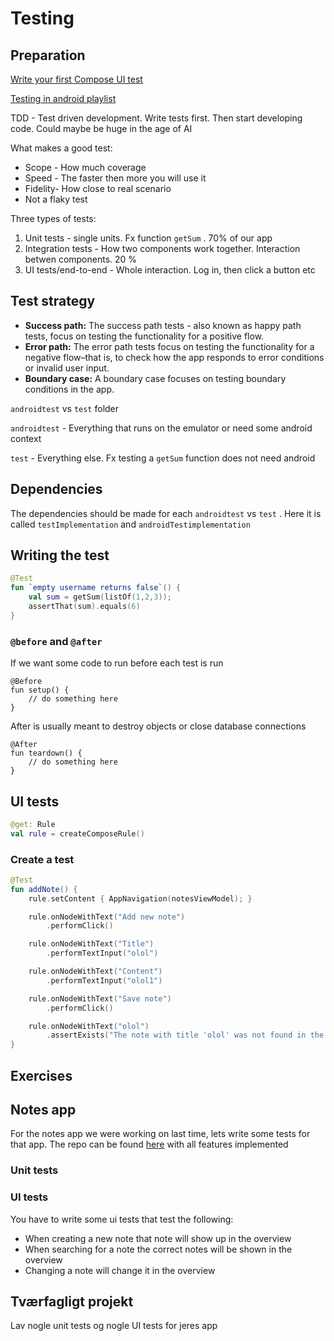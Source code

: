 # Testing



## Preparation

[Write your first Compose UI test](https://www.youtube.com/watch?v=JyUJZvJ-OV8)



[Testing in android playlist](https://www.youtube.com/watch?v=EkfVL5vCDmo&list=PLQkwcJG4YTCSYJ13G4kVIJ10X5zisB2Lq&index=1)







TDD - Test driven development. Write tests first. Then start developing code. Could maybe be huge in the age of AI



What makes a good test:

- Scope - How much coverage 
- Speed - The faster then more you will use it
- Fidelity- How close to real scenario
- Not a flaky test



Three types of tests:

1. Unit tests - single units. Fx function `getSum` . 70% of our app
2. Integration tests - How two components work together. Interaction betwen components. 20 %
3. UI tests/end-to-end - Whole interaction. Log in, then click a button etc



## Test strategy

- **Success path:** The success path tests - also known as happy path tests, focus on testing the functionality for a positive flow.
- **Error path:** The error path tests focus on testing the  functionality for a negative flow–that is, to check how the app responds to error conditions or invalid user input.
- **Boundary case:** A boundary case focuses on testing boundary conditions in the app. 



`androidtest` vs `test` folder

`androidtest` - Everything that runs on the emulator or need some android context

`test` - Everything else. Fx testing a `getSum` function does not need android



## Dependencies

The dependencies should be made for each `androidtest` vs `test` . Here it is called `testImplementation` and `androidTestimplementation`





## Writing the test



```kotlin
@Test
fun `empty username returns false`() {
	val sum = getSum(listOf(1,2,3));
	assertThat(sum).equals(6)
}
```



### `@before` and `@after`

If we want some code to run before each test is run

```
@Before
fun setup() {
	// do something here
}
```



After is usually meant to destroy objects or close database connections

```
@After
fun teardown() {
	// do something here
}
```





## UI tests



```kotlin
@get: Rule
val rule = createComposeRule()
```



### Create a test

```kotlin
@Test
fun addNote() {
    rule.setContent { AppNavigation(notesViewModel); }

    rule.onNodeWithText("Add new note")
        .performClick()

    rule.onNodeWithText("Title")
        .performTextInput("olol")

    rule.onNodeWithText("Content")
        .performTextInput("olol1")

    rule.onNodeWithText("Save note")
        .performClick()

    rule.onNodeWithText("olol")
        .assertExists("The note with title 'olol' was not found in the list.")
}
```



## Exercises



## Notes app

For the notes app we were working on last time, lets write some tests for that app. The repo can be found [here](https://github.com/behu-kea/ita-23-2-sem-code/tree/for-testing-lecture/noteapp) with all features implemented



### Unit tests





### UI tests

You have to write some ui tests that test the following:

- When creating a new note that note will show up in the overview
- When searching for a note the correct notes will be shown in the overview
- Changing a note will change it in the overview







## Tværfagligt projekt

Lav nogle unit tests og nogle UI tests for jeres app



